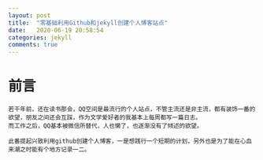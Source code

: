 ```yaml
---
layout: post
title:  "零基础利用Github和jekyll创建个人博客站点"
date:   2020-06-19 20:58:54
categories: jekyll
comments: true
---
```

# 前言
	若干年前，还在读书那会，QQ空间是最流行的个人站点，不管主流还是非主流，都有装饰一番的欲望，朋友之间还会互踩，作为文学爱好者的我基本上每周都写一篇日志。
	而工作之后，QQ基本被微信所替代，人也懒了，也逐渐没有了倾述的欲望。
	
	此番提起兴致利用github创建个人博客，一是想践行一个短期的计划，另外也是为了能在心血来潮之时能有个地方记录一二。
	
# 